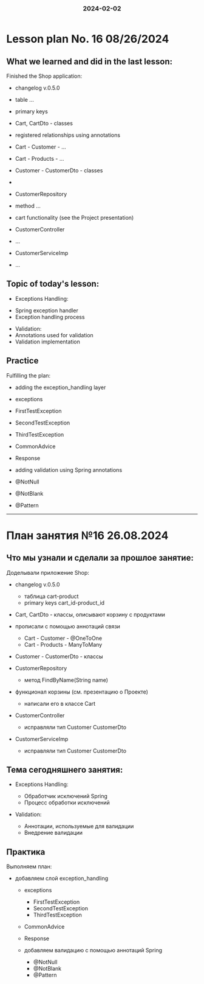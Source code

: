 
<h3 style="text-align: center; padding-bottom: 14px">2024-02-02</h3>

# Lesson plan No. 16 08/26/2024

## What we learned and did in the last lesson:
Finished the Shop application:

- changelog v.0.5.0
- table ...
- primary keys

- Cart, CartDto - classes

- registered relationships using annotations
- Cart - Customer - ...
- Cart - Products - ...

- Customer - CustomerDto - classes
-
- CustomerRepository
- method ...

- cart functionality (see the Project presentation)

- CustomerController
- ...
- CustomerServiceImp
- ...

## Topic of today's lesson:
- Exceptions Handling:
* Spring exception handler
* Exception handling process

- Validation:
- Annotations used for validation
- Validation implementation

## Practice
Fulfilling the plan:
- adding the exception_handling layer
- exceptions
- FirstTestException
- SecondTestException
- ThirdTestException
- CommonAdvice
- Response

- adding validation using Spring annotations
- @NotNull
- @NotBlank
- @Pattern

___

# План занятия №16 26.08.2024

## Что мы узнали и сделали за прошлое занятие:
Доделывали приложение Shop: 
  - changelog v.0.5.0
    - таблица cart-product
    - primary keys cart_id-product_id
    
  - Cart, CartDto - классы, описывают корзину с продуктами

  - прописали с помощью аннотаций связи
    - Cart - Customer - @OneToOne
    - Cart - Products - ManyToMany

- Customer - CustomerDto - классы
  
- CustomerRepository
  - метод FindByName(String name)

- функционал корзины (см. презентацию о Проекте)
  - написали его в классе Cart
  
- CustomerController
  - исправляли тип Customer CustomerDto
- CustomerServiceImp
  - исправляли тип Customer CustomerDto

## Тема сегодняшнего занятия:
- Exceptions Handling:
  * Обработчик исключений Spring
  * Процесс обработки исключений

- Validation:
  - Аннотации, используемые для валидации
  - Внедрение валидации

## Практика
Выполняем план:
- добавляем слой exception_handling
  - exceptions
    - FirstTestException
    - SecondTestException
    - ThirdTestException
  - CommonAdvice
  - Response

  - добавляем валидацию с помощью аннотаций Spring
    - @NotNull
    - @NotBlank
    - @Pattern

